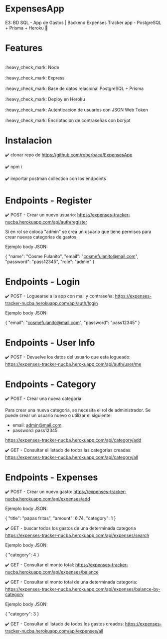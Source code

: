 # ExpensesApp
E3: BD SQL - App de Gastos | Backend
Expenses Tracker app - PostgreSQL + Prisma + Heroku :rocket:

# Features

<br>
:heavy_check_mark: Node
</br>
<br>
:heavy_check_mark: Express
</br>
<br>
:heavy_check_mark: Base de datos relacional PostgreSQL + Prisma
</br>
<br>
:heavy_check_mark: Deploy en Heroku
</br>
<br>
:heavy_check_mark: Autenticacion de usuarios con JSON Web Token
</br>
<br>
:heavy_check_mark: Encriptacion de contraseñas con bcrypt
</br>



# Instalacion

:heavy_check_mark: clonar repo de https://github.com/roberbaca/ExpensesApp

:heavy_check_mark: npm i

:heavy_check_mark: importar postman collection con los endpoints


# Endpoints - Register

:heavy_check_mark: POST - Crear un nuevo usuario:
https://expenses-tracker-nucba.herokuapp.com/api/auth/register

Si en rol se coloca "admin" se crea un usuario que tiene permisos para crear nuevas categorias de gastos.

Ejemplo body JSON:

{ "name": "Cosme Fulanito", "email": "cosmefulanito@mail.com", "password": "pass12345", "role": "admin" }


# Endpoints - Login

:heavy_check_mark: POST - Loguearse a la app con mail y contraseña:
https://expenses-tracker-nucba.herokuapp.com/api/auth/login

Ejemplo body JSON:

{ "email": "cosmefulanito@mail.com", "password": "pass12345" }

# Endpoints - User Info

:heavy_check_mark: POST - Devuelve los datos del usuario que esta logueado:
https://expenses-tracker-nucba.herokuapp.com/api/auth/user/me



# Endpoints - Category

:heavy_check_mark: POST - Crear una nueva categoria:

Para crear una nueva categoria, se necesita el rol de administrador. Se puede crear un usuario nuevo o utilizar el siguiente:
- email: admin@mail.com
- password: pass12345

https://expenses-tracker-nucba.herokuapp.com/api/category/add 

:heavy_check_mark: GET - Consultar el listado de todos las categorias creadas:
https://expenses-tracker-nucba.herokuapp.com/api/category/all 


# Endpoints - Expenses

:heavy_check_mark: POST - Crear un nuevo gasto:
https://expenses-tracker-nucba.herokuapp.com/api/expenses/add

Ejemplo body JSON:

{   "title": "papas fritas",
    "amount": 6.74,
    "category": 1
}


:heavy_check_mark: GET - buscar todos los gastos de una determinada categoria
https://expenses-tracker-nucba.herokuapp.com/api/expenses/search

Ejemplo body JSON:

{
    "category": 4
}
 
:heavy_check_mark: GET - Consultar el monto total:
https://expenses-tracker-nucba.herokuapp.com/api/expenses/balance

 
:heavy_check_mark: GET - Consultar el monto total de una determinada categoria:
https://expenses-tracker-nucba.herokuapp.com/api/expenses/balance-by-category

Ejemplo body JSON:

{
    "category": 3
}


:heavy_check_mark: GET - Consultar el listado de todos los gastos creados:
https://expenses-tracker-nucba.herokuapp.com/api/expenses/all

